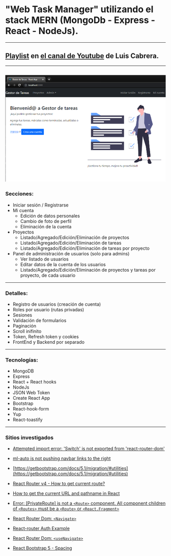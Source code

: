 # "Web Task Manager" utilizando el stack MERN (MongoDb - Express - React - NodeJs).

---

## [Playlist](https://www.youtube.com/playlist?list=PLdcAPGja1uw0LSn7kx-Plj76x8UZZLgz9) en [el canal de Youtube](https://www.youtube.com/c/LuisCabrera/videos) de Luis Cabrera.

---

## ![Gestor de tareas](Screenshot.png?raw=true 'Gestor de tareas')

### Secciones:

- Iniciar sesión / Registrarse
- Mi cuenta
  - Edición de datos personales
  - Cambio de foto de perfil
  - Eliminación de la cuenta
- Proyectos
  - Listado/Agregado/Edición/Eliminación de proyectos
  - Listado/Agregado/Edición/Eliminación de tareas
  - Listado/Agregado/Edición/Eliminación de tareas por proyecto
- Panel de administración de usuarios (solo para admins)
  - Ver listado de usuarios
  - Editar datos de la cuenta de los usuarios
  - Listado/Agregado/Edición/Eliminación de proyectos y tareas por proyecto, de cada usuario

---

### Detalles:

- Registro de usuarios (creación de cuenta)
- Roles por usuario (rutas privadas)
- Sesiones
- Validación de formularios
- Paginación
- Scroll inifinito
- Token, Refresh token y cookies
- FrontEnd y Backend por separado

---

### Tecnologías:

- MongoDB
- Express
- React + React hooks
- NodeJs
- JSON Web Token
- Create React App
- Bootstrap
- React-hook-form
- Yup
- React-toastify

---

### Sitios investigados

- [Attempted import error: 'Switch' is not exported from 'react-router-dom'](https://stackoverflow.com/questions/63124161/attempted-import-error-switch-is-not-exported-from-react-router-dom)

- [ml-auto is not pushing navbar links to the right](https://stackoverflow.com/questions/49022773/ml-auto-is-not-pushing-navbar-links-to-the-right)

- [https://getbootstrap.com/docs/5.1/migration/#utilities](https://getbootstrap.com/docs/5.1/migration/#utilities)

- [React Router v4 - How to get current route?](https://stackoverflow.com/questions/42253277/react-router-v4-how-to-get-current-route)

- [How to get the current URL and pathname in React](https://surajsharma.net/blog/current-url-in-react)

- [Error: [PrivateRoute] is not a `<Route>` component. All component children of `<Routes>` must be a `<Route>` or `<React.Fragment>`](https://stackoverflow.com/questions/69864165/error-privateroute-is-not-a-route-component-all-component-children-of-rou)

- [React Router Dom: `<Navigate>`](https://reactrouter.com/docs/en/v6/api#navigate)

- [React-router Auth Example](https://stackblitz.com/github/remix-run/react-router/tree/main/examples/auth?file=src/App.tsx)

- [React Router Dom: `<useNavigate>`](https://reactrouter.com/docs/en/v6/api#usenavigate)

- [React Bootstrap 5 - Spacing](https://mdbootstrap.com/docs/b5/react/utilities/spacing/)
